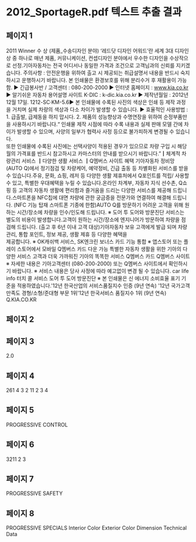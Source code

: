 # 2012_SportageR.pdf 텍스트 추출 결과

## 페이지 1

2011 Winner 수 상 (제품_수송디자인 분야)
‘레드닷 디자인 어워드’란
 세계 3대 디자인 상 중 하나로 매년 제품, 커뮤니케이션, 
 컨셉디자인 분야에서 우수한 디자인을 수상작으로 선정.기아자동차는 전국 어디서나 동일한 가격과 조건으로 
고객님과의 신뢰를 지키겠습니다.
주의사항 : 안전운행을 위하여 출고 시 제공되는 취급설명서 내용을 반드시 숙지하시고 운행하시기 바랍니다.
본 인쇄물은 환경보호를 위해 분리수거 후 재활용이 가능함.
  ▶ 긴급봉사반 / 고객센터 : 080-200-2000
  ▶ 인터넷 홈페이지 : www.kia.co.kr                   ▶ 알기쉬운 자동차 용어설명 사이트 K-DIC : k-dic.kia.co.kr
  ▶ 제작년월일 : 2012년 12월 17일.   1212-SC·KM-5.6▶ 본 인쇄물에 수록된 사진의 색상은 인쇄 등 제작 과정을 거치며 실제 차량의 색상과 다소 차이가 발생할 수 있습니다.
▶ 효율적인 사용방법 : 1. 급출발, 급제동을 하지 맙시다.  2. 제품의 성능향상과 수명연장을 위하여 순정부품만을 사용하시기 바랍니다.“  인쇄물 제작 시점에 따라 수록 내용과 실제 판매 모델 간에 차이가 발생할 수 있으며, 사양의 일부가 협력사 사정 등으로 불가피하게 변경될 수 있습니다.  
또한 인쇄물에 수록된 사진에는 선택사양이 적용된 경우가 있으므로 차량 구입 시 해당월의 가격표를 반드시 참고하시고 카마스터의 안내를 받으시기 바랍니다.”┃체계적 차량관리 서비스 ┃다양한 생활 서비스 ┃Q멤버스 사이트 혜택
기아자동차 정비망(AUTO Q)에서 
정기점검 및 차량케어, 예약정비, 긴급
출동 등 차별화된  서비스를 받을 수 
있습니다.주유, 문화, 쇼핑, 레저 등 다양한 
생활 제휴처에서 Q포인트를 적립/
사용할 수 있고, 특별한 우대혜택을 
누릴 수 있습니다.온라인 차계부, 자동차 지식 선수촌, 
Q쇼핑 등 고객의 자동차 생활에 
편리함과 즐거움을 드리는 다양한 
서비스를 제공해 드립니다.스마트폰을 NFC칩에 대면 차량에 
관한 궁금증을 전문가와 연결하여 
해결해 드립니다.
(NFC 기능 탑재 스마트폰 기종에 한함)AUTO Q를 방문하기 어려운 고객을 
위해 원하는 시간/장소에 차량을
인수/인도해 드립니다.
※ 도어 투 도어와 방문진단 서비스는 별도의 비용이 발생합니다.고객이 원하는 시간/장소에 엔지니어가
방문하여 차량을 점검해 드립니다.
(출고 후 6년 이내 고객 대상)기아자동차 보유 고객에게 발급
되며 차량관리, 통합 포인트, 정보 
제공, 생활 제휴 등 다양한 혜택을  
제공합니다.
※ OK캐쉬백 서비스, SK엔크린 보너스 카드 기능 통합
※ 앱스토어 또는 플레이 스토어에서 모바일 Q멤버스 카드 다운 가능 특별한 자동차 생활을 위한 기아의 다양한 서비스 고객과 더욱 가까워진 기아의 똑똑한 서비스
Q멤버스 카드 
Q멤버스 사이트  ※ 자세한 내용은 기아고객센터 (080-200-2000) 또는 Q멤버스 사이트에서 확인하시기 바랍니다.      ※ 서비스 내용은 당사 사정에 따라 예고없이 변경 될 수 있습니다. car life info 터치 콜 서비스 도어 투 도어 방문진단
 ※ 본 인쇄물은 신 에너지 소비효율 표기 기준을 적용하였습니다.'12년 한국산업의
서비스품질지수 인증 (9년 연속)
'12년 국가고객만족도
경형/소형/준대형 부문 1위'12년 한국서비스
품질지수 1위 (9년 연속)
Q.KIA.CO.KR

## 페이지 2



## 페이지 3

2.0


## 페이지 4

261
4 3 2 11 2
3 4


## 페이지 5

PROGRESSIVE CONTROL 


## 페이지 6

3211
2 3


## 페이지 7

PROGRESSIVE SAFETY

## 페이지 8

PROGRESSIVE SPECIALS
Interior Color Exterior Color
Dimension Technical Data


